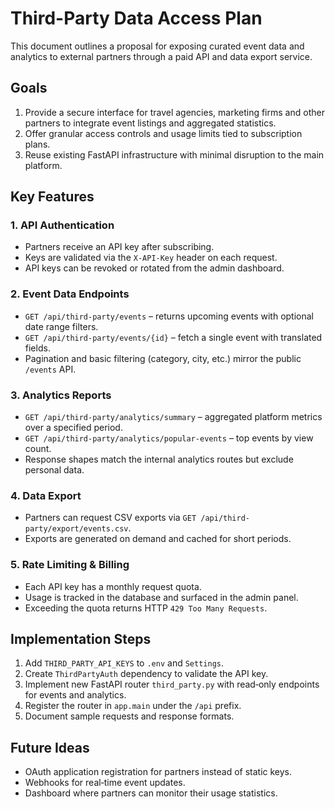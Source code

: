 # Third-Party Data Access Plan

This document outlines a proposal for exposing curated event data and analytics to external partners through a paid API and data export service.

## Goals

1. Provide a secure interface for travel agencies, marketing firms and other partners to integrate event listings and aggregated statistics.
2. Offer granular access controls and usage limits tied to subscription plans.
3. Reuse existing FastAPI infrastructure with minimal disruption to the main platform.

## Key Features

### 1. API Authentication
- Partners receive an API key after subscribing.
- Keys are validated via the `X-API-Key` header on each request.
- API keys can be revoked or rotated from the admin dashboard.

### 2. Event Data Endpoints
- `GET /api/third-party/events` – returns upcoming events with optional date range filters.
- `GET /api/third-party/events/{id}` – fetch a single event with translated fields.
- Pagination and basic filtering (category, city, etc.) mirror the public `/events` API.

### 3. Analytics Reports
- `GET /api/third-party/analytics/summary` – aggregated platform metrics over a specified period.
- `GET /api/third-party/analytics/popular-events` – top events by view count.
- Response shapes match the internal analytics routes but exclude personal data.

### 4. Data Export
- Partners can request CSV exports via `GET /api/third-party/export/events.csv`.
- Exports are generated on demand and cached for short periods.

### 5. Rate Limiting & Billing
- Each API key has a monthly request quota.
- Usage is tracked in the database and surfaced in the admin panel.
- Exceeding the quota returns HTTP `429 Too Many Requests`.

## Implementation Steps

1. Add `THIRD_PARTY_API_KEYS` to `.env` and `Settings`.
2. Create `ThirdPartyAuth` dependency to validate the API key.
3. Implement new FastAPI router `third_party.py` with read‑only endpoints for events and analytics.
4. Register the router in `app.main` under the `/api` prefix.
5. Document sample requests and response formats.

## Future Ideas

- OAuth application registration for partners instead of static keys.
- Webhooks for real‑time event updates.
- Dashboard where partners can monitor their usage statistics.

